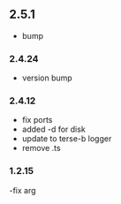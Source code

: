
## 2.5.1
- bump

### 2.4.24
- version bump

### 2.4.12
- fix ports
- added -d for disk
- update to terse-b logger
- remove .ts

### 1.2.15
-fix arg